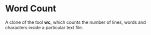 # Word Count

A clone of the tool **wc**, which counts the number of lines, words and characters inside a particular text file. 
